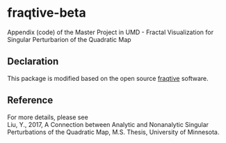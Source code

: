 # fraqtive-beta
Appendix (code) of the Master Project in UMD - Fractal Visualization for Singular Perturbarion of the Quadratic Map

## Declaration
This package is modified based on the open source [fraqtive](https://fraqtive.mimec.org/) software.

## Reference
For more details, please see<br>
Liu, Y., 2017, A Connection between Analytic and Nonanalytic Singular Perturbations of the Quadratic Map, M.S. Thesis, University of Minnesota.
